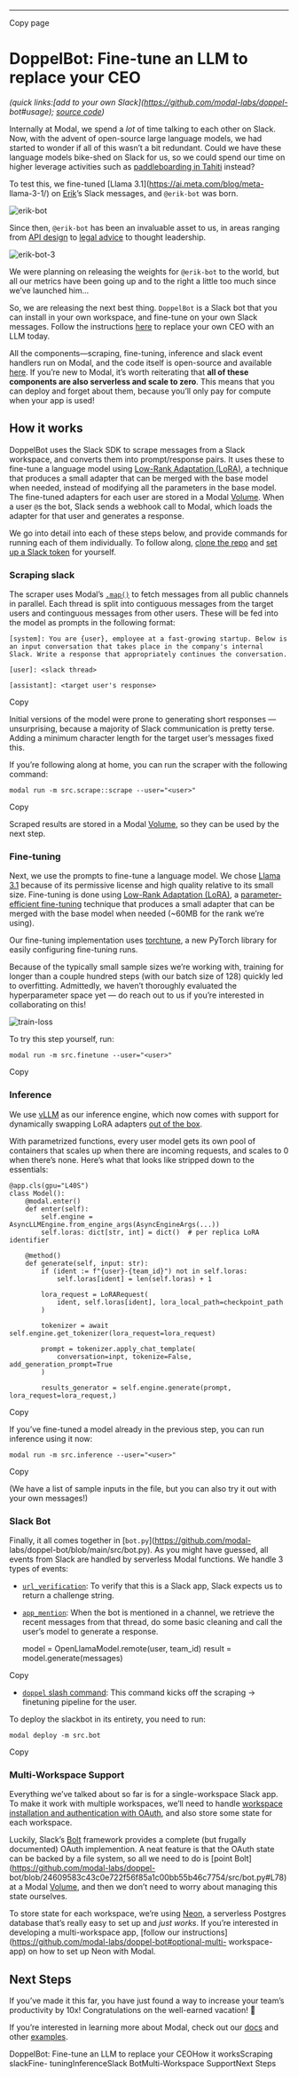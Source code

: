 * * *

Copy page

# DoppelBot: Fine-tune an LLM to replace your CEO

_(quick links:[add to your own Slack](https://github.com/modal-labs/doppel-
bot#usage); [source code](https://github.com/modal-labs/doppel-bot))_

Internally at Modal, we spend a _lot_ of time talking to each other on Slack.
Now, with the advent of open-source large language models, we had started to
wonder if all of this wasn’t a bit redundant. Could we have these language
models bike-shed on Slack for us, so we could spend our time on higher
leverage activities such as [paddleboarding in
Tahiti](https://twitter.com/modal_labs/status/1642262543757352960) instead?

To test this, we fine-tuned [Llama 3.1](https://ai.meta.com/blog/meta-
llama-3-1/) on [Erik](https://twitter.com/bernhardsson)’s Slack messages, and
`@erik-bot` was born.

![erik-bot](https://modal-cdn.com/erik-bot-1.jpeg)

Since then, `@erik-bot` has been an invaluable asset to us, in areas ranging
from [API design](https://modal-cdn.com/erik-bot-2.png) to [legal
advice](https://modal-cdn.com/erik-bot-3.png) to thought leadership.

![erik-bot-3](https://modal-cdn.com/erik-bot-4.png)

We were planning on releasing the weights for `@erik-bot` to the world, but
all our metrics have been going up and to the right a little too much since
we’ve launched him…

So, we are releasing the next best thing. `DoppelBot` is a Slack bot that you
can install in your own workspace, and fine-tune on your own Slack messages.
Follow the instructions [here](https://github.com/modal-labs/doppel-bot#usage)
to replace your own CEO with an LLM today.

All the components—scraping, fine-tuning, inference and slack event handlers
run on Modal, and the code itself is open-source and available
[here](https://github.com/modal-labs/doppel-bot). If you’re new to Modal, it’s
worth reiterating that **all of these components are also serverless and scale
to zero**. This means that you can deploy and forget about them, because
you’ll only pay for compute when your app is used!

## How it works

DoppelBot uses the Slack SDK to scrape messages from a Slack workspace, and
converts them into prompt/response pairs. It uses these to fine-tune a
language model using [Low-Rank Adaptation
(LoRA)](https://arxiv.org/abs/2106.09685), a technique that produces a small
adapter that can be merged with the base model when needed, instead of
modifying all the parameters in the base model. The fine-tuned adapters for
each user are stored in a Modal [Volume](/docs/guide/volumes). When a user
`@`s the bot, Slack sends a webhook call to Modal, which loads the adapter for
that user and generates a response.

We go into detail into each of these steps below, and provide commands for
running each of them individually. To follow along, [clone the
repo](https://github.com/modal-labs/doppel-bot) and [set up a Slack
token](https://github.com/modal-labs/doppel-bot#create-a-slack-app) for
yourself.

### Scraping slack

[](https://github.com/modal-labs/doppel-bot/blob/main/src/scrape.py)

The scraper uses Modal’s [`.map()`](/docs/guide/scale#scaling-out) to fetch
messages from all public channels in parallel. Each thread is split into
contiguous messages from the target users and continguous messages from other
users. These will be fed into the model as prompts in the following format:

    [system]: You are {user}, employee at a fast-growing startup. Below is an input conversation that takes place in the company's internal Slack. Write a response that appropriately continues the conversation.

    [user]: <slack thread>

    [assistant]: <target user's response>

Copy

Initial versions of the model were prone to generating short responses —
unsurprising, because a majority of Slack communication is pretty terse.
Adding a minimum character length for the target user’s messages fixed this.

If you’re following along at home, you can run the scraper with the following
command:

    modal run -m src.scrape::scrape --user="<user>"

Copy

Scraped results are stored in a Modal [Volume](/docs/guide/volumes), so they
can be used by the next step.

### Fine-tuning

[](https://github.com/modal-labs/doppel-bot/blob/main/src/finetune.py)

Next, we use the prompts to fine-tune a language model. We chose [Llama
3.1](https://ai.meta.com/blog/meta-llama-3-1/) because of its permissive
license and high quality relative to its small size. Fine-tuning is done using
[Low-Rank Adaptation (LoRA)](https://arxiv.org/abs/2106.09685), a [parameter-
efficient fine-tuning](https://huggingface.co/blog/peft) technique that
produces a small adapter that can be merged with the base model when needed
(~60MB for the rank we’re using).

Our fine-tuning implementation uses
[torchtune](https://github.com/pytorch/torchtune), a new PyTorch library for
easily configuring fine-tuning runs.

Because of the typically small sample sizes we’re working with, training for
longer than a couple hundred steps (with our batch size of 128) quickly led to
overfitting. Admittedly, we haven’t thoroughly evaluated the hyperparameter
space yet — do reach out to us if you’re interested in collaborating on this!

![train-loss](/_app/immutable/assets/train-loss.DFD7oOI8.png)

To try this step yourself, run:

    modal run -m src.finetune --user="<user>"

Copy

### Inference

[](https://github.com/modal-labs/doppel-bot/blob/main/src/inference.py)

We use [vLLM](https://github.com/vllm-project/vllm) as our inference engine,
which now comes with support for dynamically swapping LoRA adapters [out of
the box](https://docs.vllm.ai/en/latest/features/lora.html).

With parametrized functions, every user model gets its own pool of containers
that scales up when there are incoming requests, and scales to 0 when there’s
none. Here’s what that looks like stripped down to the essentials:

    @app.cls(gpu="L40S")
    class Model():
        @modal.enter()
        def enter(self):
            self.engine = AsyncLLMEngine.from_engine_args(AsyncEngineArgs(...))
            self.loras: dict[str, int] = dict()  # per replica LoRA identifier

        @method()
        def generate(self, input: str):
            if (ident := f"{user}-{team_id}") not in self.loras:
                self.loras[ident] = len(self.loras) + 1

            lora_request = LoRARequest(
                ident, self.loras[ident], lora_local_path=checkpoint_path
            )

            tokenizer = await self.engine.get_tokenizer(lora_request=lora_request)

            prompt = tokenizer.apply_chat_template(
                conversation=inpt, tokenize=False, add_generation_prompt=True
            )

            results_generator = self.engine.generate(prompt, lora_request=lora_request,)

Copy

If you’ve fine-tuned a model already in the previous step, you can run
inference using it now:

    modal run -m src.inference --user="<user>"

Copy

(We have a list of sample inputs in the file, but you can also try it out with
your own messages!)

### Slack Bot

[](https://github.com/modal-labs/doppel-bot/blob/main/src/bot.py)

Finally, it all comes together in [`bot.py`](https://github.com/modal-
labs/doppel-bot/blob/main/src/bot.py). As you might have guessed, all events
from Slack are handled by serverless Modal functions. We handle 3 types of
events:

  * [`url_verification`](https://github.com/modal-labs/doppel-bot/blob/24609583c43c0e722f56f85a1c00bb55b46c7754/src/bot.py#L112): To verify that this is a Slack app, Slack expects us to return a challenge string.
  * [`app_mention`](https://github.com/modal-labs/doppel-bot/blob/main/src/bot.py#L118): When the bot is mentioned in a channel, we retrieve the recent messages from that thread, do some basic cleaning and call the user’s model to generate a response.

    model = OpenLlamaModel.remote(user, team_id)
    result = model.generate(messages)

Copy

  * [`doppel` slash command](https://github.com/modal-labs/doppel-bot/blob/main/src/bot.py#L182): This command kicks off the scraping -> finetuning pipeline for the user.

To deploy the slackbot in its entirety, you need to run:

    modal deploy -m src.bot

Copy

### Multi-Workspace Support

Everything we’ve talked about so far is for a single-workspace Slack app. To
make it work with multiple workspaces, we’ll need to handle [workspace
installation and authentication with
OAuth](https://api.slack.com/authentication/oauth-v2), and also store some
state for each workspace.

Luckily, Slack’s [Bolt](https://slack.dev/bolt-python/concepts) framework
provides a complete (but frugally documented) OAuth implemention. A neat
feature is that the OAuth state can be backed by a file system, so all we need
to do is [point Bolt](https://github.com/modal-labs/doppel-
bot/blob/24609583c43c0e722f56f85a1c00bb55b46c7754/src/bot.py#L78) at a Modal
[Volume](/docs/guide/volumes), and then we don’t need to worry about managing
this state ourselves.

To store state for each workspace, we’re using [Neon](https://neon.tech/), a
serverless Postgres database that’s really easy to set up and _just works_. If
you’re interested in developing a multi-workspace app, [follow our
instructions](https://github.com/modal-labs/doppel-bot#optional-multi-
workspace-app) on how to set up Neon with Modal.

## Next Steps

If you’ve made it this far, you have just found a way to increase your team’s
productivity by 10x! Congratulations on the well-earned vacation! 🎉

If you’re interested in learning more about Modal, check out our [docs](/docs)
and other [examples](/examples).

DoppelBot: Fine-tune an LLM to replace your CEOHow it worksScraping slackFine-
tuningInferenceSlack BotMulti-Workspace SupportNext Steps
